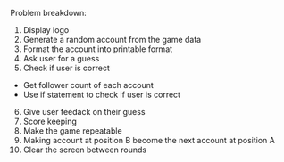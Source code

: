 Problem breakdown:
1. Display logo
2. Generate a random account from the game data
3. Format the account into printable format
4. Ask user for a guess
5. Check if user is correct
- Get follower count of each account
- Use if statement to check if user is correct
6. Give user feedack on their guess
7. Score keeping
8. Make the game repeatable
9. Making account at position B become the next account at position A
10. Clear the screen between rounds